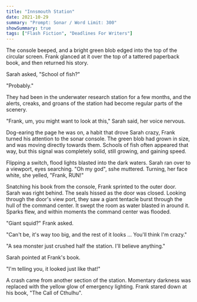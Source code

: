 ```yaml
---
title: "Innsmouth Station"
date: 2021-10-29
summary: "Prompt: Sonar / Word Limit: 300"
showSummary: true
tags: ["Flash Fiction", "Deadlines For Writers"]
---
```


The console beeped, and a bright green blob edged into the top of the circular screen. Frank glanced at it over the top of a tattered paperback book, and then returned his story. 

Sarah asked, "School of fish?"

"Probably."

They had been in the underwater research station for a few months, and the alerts, creaks, and groans of the station had become regular parts of the scenery. 

"Frank, um, you might want to look at this," Sarah said, her voice nervous.

Dog-earing the page he was on, a habit that drove Sarah crazy, Frank turned his attention to the sonar console. The green blob had grown in size, and was moving directly towards them. Schools of fish often appeared that way, but this signal was completely solid, still growing, and gaining speed.

Flipping a switch, flood lights blasted into the dark waters. Sarah ran over to a viewport, eyes searching. "Oh my god", sshe muttered. Turning, her face white, she yelled, "Frank, RUN!"

Snatching his book from the console, Frank sprinted to the outer door. Sarah was right behind. The seals hissed as the door was closed. Looking through the door's view port, they saw a giant tentacle burst through the hull of the command center. It swept the room as water blasted in around it. Sparks flew, and within moments the command center was flooded. 

"Giant squid?" Frank asked.

"Can't be, it's way too big, and the rest of it looks ... You'll think I'm crazy."

"A sea monster just crushed half the station. I'll believe anything."

Sarah pointed at Frank's book. 

"I'm telling you, it looked just like that!"

A crash came from another section of the station. Momentary darkness was replaced with the yellow glow of emergency lighting. Frank stared down at his book, "The Call of Cthulhu". 
